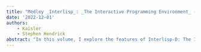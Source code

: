 ```yaml
---
title: "Medley _Interlisp_: _The Interactive Programming Environment_ (Derived from _Interlisp-D_)"
date: '2022-12-01'
authors: 
    - Kaisler
    - Stephen Hendrick
abstract: "In this volume, I explore the features of Interlisp-D: The Interactive Programming Environment. Interlisp-D was a rehosting of Interlisp to a new class of powerful, microprogrammed computer systems specifically designed to execute Lisp and other high level languages efficiently."
---
```


